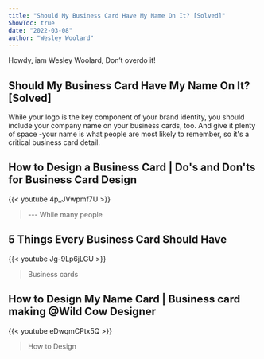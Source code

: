```yaml
---
title: "Should My Business Card Have My Name On It? [Solved]"
ShowToc: true 
date: "2022-03-08"
author: "Wesley Woolard" 
---
```


Howdy, iam Wesley Woolard, Don’t overdo it!
## Should My Business Card Have My Name On It? [Solved]
While your logo is the key component of your brand identity, you should include your company name on your business cards, too. And give it plenty of space -your name is what people are most likely to remember, so it's a critical business card detail.

## How to Design a Business Card | Do's and Don'ts for Business Card Design
{{< youtube 4p_JVwpmf7U >}}
>--- While many people 

## 5 Things Every Business Card Should Have
{{< youtube Jg-9Lp6jLGU >}}
>Business cards

## How to Design My Name Card | Business card making @Wild Cow Designer
{{< youtube eDwqmCPtx5Q >}}
>How to Design 

